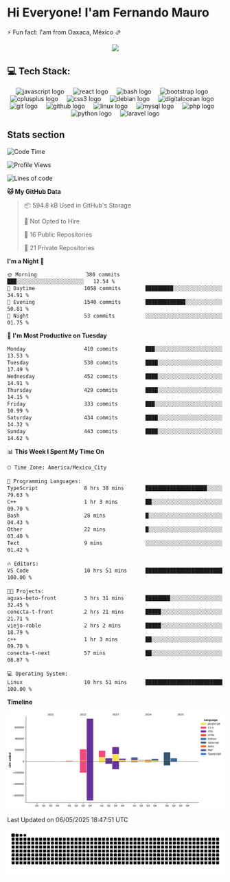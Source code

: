 <h1>Hi Everyone! I'am Fernando Mauro </h1>
<p>⚡ Fun fact: I'am from Oaxaca, México 🫔</p>

<div align="center">
  <img height="200" src="https://c.tenor.com/D9bWSaEUuwoAAAAC/tenor.gif"  />
</div>

## 💻 Tech Stack:
<div align="center">
  <img src="https://cdn.jsdelivr.net/gh/devicons/devicon/icons/javascript/javascript-original.svg" height="40" alt="javascript logo"  />
  <img width="12" />
  <img src="https://cdn.jsdelivr.net/gh/devicons/devicon/icons/react/react-original.svg" height="40" alt="react logo"  />
  <img width="12" />
  <img src="https://cdn.jsdelivr.net/gh/devicons/devicon/icons/bash/bash-original.svg" height="40" alt="bash logo"  />
  <img width="12" />
  <img src="https://cdn.jsdelivr.net/gh/devicons/devicon/icons/bootstrap/bootstrap-original.svg" height="40" alt="bootstrap logo"  />
  <img width="12" />
  <img src="https://cdn.jsdelivr.net/gh/devicons/devicon/icons/cplusplus/cplusplus-original.svg" height="40" alt="cplusplus logo"  />
  <img width="12" />
  <img src="https://cdn.jsdelivr.net/gh/devicons/devicon/icons/css3/css3-original.svg" height="40" alt="css3 logo"  />
  <img width="12" />
  <img src="https://cdn.jsdelivr.net/gh/devicons/devicon/icons/debian/debian-original.svg" height="40" alt="debian logo"  />
  <img width="12" />
  <img src="https://cdn.jsdelivr.net/gh/devicons/devicon/icons/digitalocean/digitalocean-original.svg" height="40" alt="digitalocean logo"  />
  <img width="12" />
  <img src="https://cdn.jsdelivr.net/gh/devicons/devicon/icons/git/git-original.svg" height="40" alt="git logo"  />
  <img width="12" />
  <img src="https://cdn.jsdelivr.net/gh/devicons/devicon/icons/github/github-original.svg" height="40" alt="github logo"  />
  <img width="12" />
  <img src="https://cdn.jsdelivr.net/gh/devicons/devicon/icons/linux/linux-original.svg" height="40" alt="linux logo"  />
  <img width="12" />
  <img src="https://cdn.jsdelivr.net/gh/devicons/devicon/icons/mysql/mysql-original.svg" height="40" alt="mysql logo"  />
  <img width="12" />
  <img src="https://cdn.jsdelivr.net/gh/devicons/devicon/icons/php/php-original.svg" height="40" alt="php logo"  />
  <img width="12" />
  <img src="https://cdn.jsdelivr.net/gh/devicons/devicon/icons/python/python-original.svg" height="40" alt="python logo"  />
  <img width="12" />
  <img src="https://upload.wikimedia.org/wikipedia/commons/thumb/9/9a/Laravel.svg/50px-Laravel.svg.png" height="40" alt="laravel logo"  />
</div>

## Stats section
<!--START_SECTION:waka-->
![Code Time](http://img.shields.io/badge/Code%20Time-1%2C371%20hrs%2053%20mins-blue)

![Profile Views](http://img.shields.io/badge/Profile%20Views-13-blue)

![Lines of code](https://img.shields.io/badge/From%20Hello%20World%20I%27ve%20Written-1.8%20million%20lines%20of%20code-blue)

**🐱 My GitHub Data** 

> 📦 594.8 kB Used in GitHub's Storage 
 > 
> 🚫 Not Opted to Hire
 > 
> 📜 16 Public Repositories 
 > 
> 🔑 21 Private Repositories 
 > 
**I'm a Night 🦉** 

```text
🌞 Morning                380 commits         ███░░░░░░░░░░░░░░░░░░░░░░   12.54 % 
🌆 Daytime                1058 commits        █████████░░░░░░░░░░░░░░░░   34.91 % 
🌃 Evening                1540 commits        █████████████░░░░░░░░░░░░   50.81 % 
🌙 Night                  53 commits          ░░░░░░░░░░░░░░░░░░░░░░░░░   01.75 % 
```
📅 **I'm Most Productive on Tuesday** 

```text
Monday                   410 commits         ███░░░░░░░░░░░░░░░░░░░░░░   13.53 % 
Tuesday                  530 commits         ████░░░░░░░░░░░░░░░░░░░░░   17.49 % 
Wednesday                452 commits         ████░░░░░░░░░░░░░░░░░░░░░   14.91 % 
Thursday                 429 commits         ████░░░░░░░░░░░░░░░░░░░░░   14.15 % 
Friday                   333 commits         ███░░░░░░░░░░░░░░░░░░░░░░   10.99 % 
Saturday                 434 commits         ████░░░░░░░░░░░░░░░░░░░░░   14.32 % 
Sunday                   443 commits         ████░░░░░░░░░░░░░░░░░░░░░   14.62 % 
```


📊 **This Week I Spent My Time On** 

```text
🕑︎ Time Zone: America/Mexico_City

💬 Programming Languages: 
TypeScript               8 hrs 38 mins       ████████████████████░░░░░   79.63 % 
C++                      1 hr 3 mins         ██░░░░░░░░░░░░░░░░░░░░░░░   09.70 % 
Bash                     28 mins             █░░░░░░░░░░░░░░░░░░░░░░░░   04.43 % 
Other                    22 mins             █░░░░░░░░░░░░░░░░░░░░░░░░   03.40 % 
Text                     9 mins              ░░░░░░░░░░░░░░░░░░░░░░░░░   01.42 % 

🔥 Editors: 
VS Code                  10 hrs 51 mins      █████████████████████████   100.00 % 

🐱‍💻 Projects: 
aguas-beto-front         3 hrs 31 mins       ████████░░░░░░░░░░░░░░░░░   32.45 % 
conecta-t-front          2 hrs 21 mins       █████░░░░░░░░░░░░░░░░░░░░   21.71 % 
viejo-roble              2 hrs 2 mins        █████░░░░░░░░░░░░░░░░░░░░   18.79 % 
c++                      1 hr 3 mins         ██░░░░░░░░░░░░░░░░░░░░░░░   09.70 % 
conecta-t-next           57 mins             ██░░░░░░░░░░░░░░░░░░░░░░░   08.87 % 

💻 Operating System: 
Linux                    10 hrs 51 mins      █████████████████████████   100.00 % 
```

**Timeline**

![Lines of Code chart](https://raw.githubusercontent.com/Fernando-Mauro/Fernando-Mauro/master/assets/bar_graph.png)


 Last Updated on 06/05/2025 18:47:51 UTC
<!--END_SECTION:waka-->

<img src="https://raw.githubusercontent.com/fernando-mauro/fernando-mauro/output/snake.svg" alt="Snake animation" />
